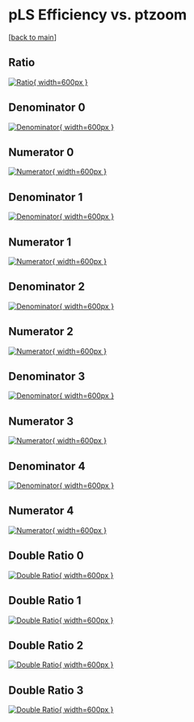 # pLS Efficiency vs. ptzoom

[[back to main](./)]



## Ratio

[![Ratio](../mtv/var/pLS_loweta_13_-1_eff_ptzoom.png){ width=600px }](../mtv/var/pLS_loweta_13_-1_eff_ptzoom.pdf)

## Denominator 0

[![Denominator](../mtv/den/pLS_loweta_13_-1_eff_ptzoom_den0.png){ width=600px }](../mtv/den/pLS_loweta_13_-1_eff_ptzoom_den0.pdf)

## Numerator 0

[![Numerator](../mtv/num/pLS_loweta_13_-1_eff_ptzoom_num0.png){ width=600px }](../mtv/num/pLS_loweta_13_-1_eff_ptzoom_num0.pdf)

## Denominator 1

[![Denominator](../mtv/den/pLS_loweta_13_-1_eff_ptzoom_den1.png){ width=600px }](../mtv/den/pLS_loweta_13_-1_eff_ptzoom_den1.pdf)

## Numerator 1

[![Numerator](../mtv/num/pLS_loweta_13_-1_eff_ptzoom_num1.png){ width=600px }](../mtv/num/pLS_loweta_13_-1_eff_ptzoom_num1.pdf)

## Denominator 2

[![Denominator](../mtv/den/pLS_loweta_13_-1_eff_ptzoom_den2.png){ width=600px }](../mtv/den/pLS_loweta_13_-1_eff_ptzoom_den2.pdf)

## Numerator 2

[![Numerator](../mtv/num/pLS_loweta_13_-1_eff_ptzoom_num2.png){ width=600px }](../mtv/num/pLS_loweta_13_-1_eff_ptzoom_num2.pdf)

## Denominator 3

[![Denominator](../mtv/den/pLS_loweta_13_-1_eff_ptzoom_den3.png){ width=600px }](../mtv/den/pLS_loweta_13_-1_eff_ptzoom_den3.pdf)

## Numerator 3

[![Numerator](../mtv/num/pLS_loweta_13_-1_eff_ptzoom_num3.png){ width=600px }](../mtv/num/pLS_loweta_13_-1_eff_ptzoom_num3.pdf)

## Denominator 4

[![Denominator](../mtv/den/pLS_loweta_13_-1_eff_ptzoom_den4.png){ width=600px }](../mtv/den/pLS_loweta_13_-1_eff_ptzoom_den4.pdf)

## Numerator 4

[![Numerator](../mtv/num/pLS_loweta_13_-1_eff_ptzoom_num4.png){ width=600px }](../mtv/num/pLS_loweta_13_-1_eff_ptzoom_num4.pdf)

## Double Ratio 0

[![Double Ratio](../mtv/ratio/pLS_loweta_13_-1_eff_ptzoom_ratio0.png){ width=600px }](../mtv/ratio/pLS_loweta_13_-1_eff_ptzoom_ratio0.pdf)

## Double Ratio 1

[![Double Ratio](../mtv/ratio/pLS_loweta_13_-1_eff_ptzoom_ratio1.png){ width=600px }](../mtv/ratio/pLS_loweta_13_-1_eff_ptzoom_ratio1.pdf)

## Double Ratio 2

[![Double Ratio](../mtv/ratio/pLS_loweta_13_-1_eff_ptzoom_ratio2.png){ width=600px }](../mtv/ratio/pLS_loweta_13_-1_eff_ptzoom_ratio2.pdf)

## Double Ratio 3

[![Double Ratio](../mtv/ratio/pLS_loweta_13_-1_eff_ptzoom_ratio3.png){ width=600px }](../mtv/ratio/pLS_loweta_13_-1_eff_ptzoom_ratio3.pdf)

